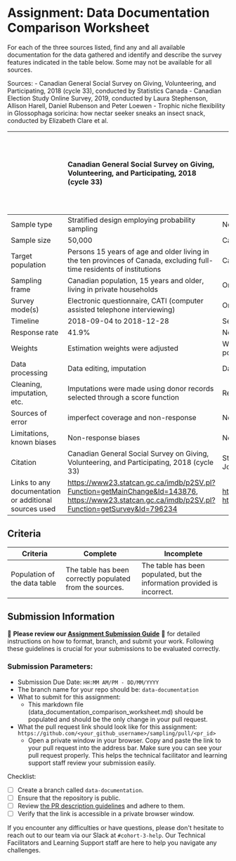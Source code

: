 # Assignment: Data Documentation Comparison Worksheet

For each of the three sources listed, find any and all available documentation for the data gathered and identify and describe the survey features indicated in the table below. Some may not be available for all sources.

Sources: - Canadian General Social Survey on Giving, Volunteering, and Participating, 2018 (cycle 33), conducted by Statistics Canada - Canadian Election Study Online Survey, 2019, conducted by Laura Stephenson, Allison Harell, Daniel Rubenson and Peter Loewen - Trophic niche flexibility in Glossophaga soricina: how nectar seeker sneaks an insect snack, conducted by Elizabeth Clare et al.

|                                                       | Canadian General Social Survey on Giving, Volunteering, and Participating, 2018 (cycle 33) | Canadian Election Study Online Survey, 2019 | Trophic niche flexibility in Glossophaga soricina: how nectar seeker sneaks an insect snack |
|----------------|:--------------------|----------------|---------------------|
| Sample type                                           | Stratified design employing probability sampling                                                                                           | Non-probability online survey                                          |                                                                                             |
| Sample size                                           | 50,000                                                                                           | Campaign period - 37,822; post-election - 10,337                                            |                                                                                             |
| Target population                                     | Persons 15 years of age and older living in the ten provinces of Canada, excluding full-time residents of institutions | Canadian citizens and permanent residents, aged 18 or older |                                                                                             |
| Sampling frame                                        | Canadian population, 15 years and older, living in private households                                                                                            | Online panel of eligible Canadian voters                                            |                                                                                             |
| Survey mode(s)                                        | Electronic questionnaire, CATI (computer assisted telephone interviewing)                                                                                           | Online survey                                            |                                                                                             |
| Timeline                                              | 2018-09-04 to 2018-12-28                                                                                           | September to November 2019                                            |                                                                                             |
| Response rate                                         | 41.9%                                                                                            | Not specified                                            |                                                                                             |
| Weights                                               | Estimation weights were adjusted                                                                                         | Weights were used to ensure that the data is representative of the population                                            |                                                                                             |
| Data processing                                       | Data editing, imputation                                                                                           | Data cleaning                                            |                                                                                             |
| Cleaning, imputation, etc.                            | Imputations were made using donor records selected through a score function                                                                                           | Respondents were removed based on removal criteria                                             |                                                                                             |
| Sources of error                                      | imperfect coverage and non-response                                                                                           | Not specified                                            |                                                                                             |
| Limitations, known biases                             | Non-response biases                                                                                           | Not specified                                            |                                                                                             |
| Citation                                              | Canadian General Social Survey on Giving, Volunteering, and Participating, 2018 (cycle 33)                                                                                           | Stephenson, Laura B; Harell, Allison; Rubenson, Daniel; Loewen, Peter John, 2020, "2019 Canadian Election Study (CES) - Online Survey"                                            |                                                                                             |
| Links to any documentation or additional sources used | https://www23.statcan.gc.ca/imdb/p2SV.pl?Function=getMainChange&Id=143876, https://www23.statcan.gc.ca/imdb/p2SV.pl?Function=getSurvey&Id=796234                                                                                           | http://www.ces-eec.ca/2019-canadian-election-study/, https://dimension.usherbrooke.ca/documents/CES2019Codebook.pdf                                            |                                                                                             |

## Criteria

|Criteria|Complete|Incomplete|
|--------|----|----|
|Population of the data table|The table has been correctly populated from the sources.|The table has been populated, but the information provided is incorrect.|

## Submission Information

🚨 **Please review our [Assignment Submission Guide](https://github.com/UofT-DSI/onboarding/blob/main/onboarding_documents/submissions.md)** 🚨 for detailed instructions on how to format, branch, and submit your work. Following these guidelines is crucial for your submissions to be evaluated correctly.

### Submission Parameters:
* Submission Due Date: `HH:MM AM/PM - DD/MM/YYYY`
* The branch name for your repo should be: `data-documentation`
* What to submit for this assignment:
     * This markdown file (data_documentation_comparison_worksheet.md) should be populated and should be the only change in your pull request.
* What the pull request link should look like for this assignment: `https://github.com/<your_github_username>/sampling/pull/<pr_id>`
     * Open a private window in your browser. Copy and paste the link to your pull request into the address bar. Make sure you can see your pull request properly. This helps the technical facilitator and learning support staff review your submission easily.

Checklist:
- [ ] Create a branch called `data-documentation`.
- [ ] Ensure that the repository is public.
- [ ] Review [the PR description guidelines](https://github.com/UofT-DSI/onboarding/blob/main/onboarding_documents/submissions.md#guidelines-for-pull-request-descriptions) and adhere to them.
- [ ] Verify that the link is accessible in a private browser window.

If you encounter any difficulties or have questions, please don't hesitate to reach out to our team via our Slack at `#cohort-3-help`. Our Technical Facilitators and Learning Support staff are here to help you navigate any challenges.
